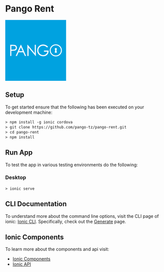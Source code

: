 # Pango Rent
![Pango](.images/pango.png) 

## Setup
To get started ensure that the following has been executed on your development machine:

```
> npm install -g ionic cordova
> git clone https://github.com/pango-tz/pango-rent.git
> cd pango-rent
> npm install
``` 

## Run App
To test the app in various testing environments do the following:

### Desktop
```
> ionic serve
```

## CLI Documentation

To understand more about the command line options, visit the CLI page of ionic:
[Ionic CLI](http://ionicframework.com/docs/v2/cli). Specifically, check out the [Generate](http://ionicframework.com/docs/v2/cli/generate/) page.

## Ionic Components 
To learn more about the components and api visit:
* [Ionic Components](http://ionicframework.com/docs/v2/components/)
* [Ionic API](http://ionicframework.com/docs/v2/api/)
